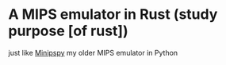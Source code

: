 # A MIPS emulator in Rust (study purpose [of rust])

just like [Minipspy](https://github.com/iRitiLopes/Minipspy) my older MIPS emulator in Python